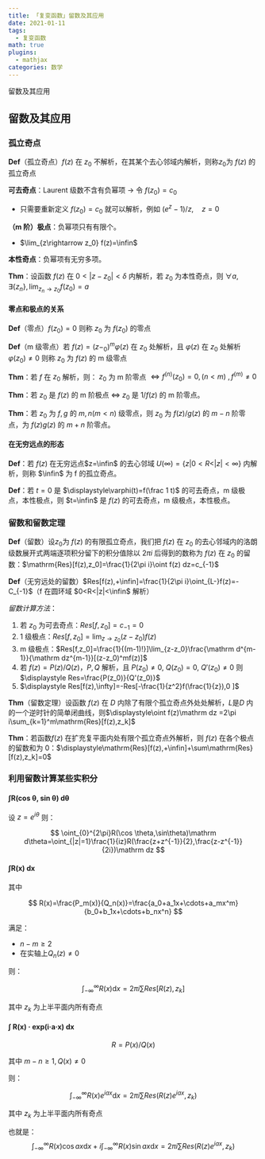 ```yaml
---
title: 「复变函数」留数及其应用
date: 2021-01-11
tags:
  - 复变函数
math: true
plugins:
  - mathjax
categories: 数学
---
```


留数及其应用

<!-- more -->

## 留数及其应用

### 孤立奇点

**Def**（孤立奇点）$f(z)$ 在 $z_0$ 不解析，在其某个去心邻域内解析，则称$z_0$为 $f(z)$ 的孤立奇点

**可去奇点**：Laurent 级数不含有负幂项 -> 令 $f(z_0)=c_0$

- 只需要重新定义 $f(z_0)=c_0$ 就可以解析，例如 $(e^z-1) / z,\quad z=0$

**（m 阶）极点**：负幂项只有有限个。

- $\lim_{z\rightarrow z_0} f(z)=\infin$

**本性奇点**：负幂项有无穷多项。

**Thm**：设函数 $f(z)$ 在 $0<|z-z_0|<\delta$ 内解析，若 $z_0$ 为本性奇点，则 $\forall a,\exists\{z_n\},\lim_{z_n\rightarrow z_0}f(z_0) = a$

#### 零点和极点的关系

**Def**（零点）$f(z_0)=0$ 则称 $z_0$ 为 $f(z_0)$ 的零点

**Def**（m 级零点）若 $f(z)=(z-_0)^m\varphi(z)$ 在 $z_0$ 处解析，且 $\varphi(z)$ 在 $z_0$ 处解析 $\varphi(z_0)\ne0$ 则称 $z_0$ 为 $f(z)$ 的 m 级零点

**Thm**：若 $f$ 在 $z_0$ 解析，则： $z_0$ 为 m 阶零点 $\iff f^{(n)}(z_0)=0, (n < m)~,f^{(m)}\ne 0$

**Thm**：若 $z_0$ 是 $f(z)$ 的 m 阶极点 $\iff$ $z_0$ 是 $1/f(z)$ 的 m 阶零点。

**Thm**：若 $z_0$ 为 $f,g$ 的 $m, n (m<n)$ 级零点，则 $z_0$ 为 $f(z)/g(z)$ 的 $m - n$ 阶零点，为 $f(z)g(z)$ 的 $m+n$ 阶零点。

#### 在无穷远点的形态

**Def**：若 $f(z)$ 在无穷远点$z=\infin$ 的去心邻域 $U(\infty)=\{z|0<R<|z|<\infty\}$ 内解析，则称 $\infin$ 为 f 的孤立奇点。

**Def**：若 $t=0$ 是 $\displaystyle\varphi(t)=f(\frac 1 t)$ 的可去奇点，m 级极点，本性极点，则 $t=\infin$ 是 $f(z)$ 的可去奇点，m 级极点，本性极点。

### 留数和留数定理

**Def**（留数）设$z_0$为 $f(z)$ 的有限孤立奇点，我们把 $f(z)$ 在 $z_0$ 的去心邻域内的洛朗级数展开式两端逐项积分留下的积分值除以 $2\pi i$ 后得到的数称为 $f(z)$ 在 $z_0$ 的留数：$\mathrm{Res}[f(z),z_0]=\frac{1}{2\pi i}\oint f(z) dz=c_{-1}$

**Def**（无穷远处的留数）$Res[f(z),+\infin]=\frac{1}{2\pi i}\oint_{L-}f(z)=-C_{-1}$（f 在圆环域 $0<R<|z|<\infin$ 解析）

*留数计算方法*：

1. 若 $z_0$ 为可去奇点：$Res[f,z_0]=c_{-1}=0$
2. 1 级极点：$Res[f,z_0]=\lim_{z\rightarrow z_0}(z-z_0)f(z)$
3. m 级极点：$Res[f,z_0]=\frac{1}{(m-1)!}]\lim_{z-z_0}\frac{\mathrm d^{m-1}}{\mathrm dz^{m-1}}[(z-z_0)^mf(z)]$
4. 若 $f(z)=P(z)/Q(z)$，$P,Q$ 解析，且 $P(z_0)\ne 0,~Q(z_0) = 0,~Q'(z_0)\ne 0$ 则 $\displaystyle Res=\frac{P(z_0)}{Q'(z_0)}$
5. $\displaystyle Res[f(z),\infty]=-Res[-\frac{1}{z^2}f(\frac{1}{z}),0 ]$

**Thm**（留数定理）设函数 $f(z)$ 在 $D$ 内除了有限个孤立奇点外处处解析，$L$是$D$ 内的一个逆时针的简单闭曲线，则$\displaystyle\oint f(z)\mathrm dz =2\pi i\sum_{k=1}^m\mathrm{Res}[f(z),z_k]$

**Thm**：若函数$f(z)$ 在扩充复平面内处有限个孤立奇点外解析，则 $f(z)$ 在各个极点的留数和为 0：$\displaystyle\mathrm{Res}[f(z),+\infin]+\sum\mathrm{Res}[f(z),z_k]=0$

### 利用留数计算某些实积分

#### ∫R(cos θ, sin θ) dθ

设 $z=e^{i\theta}$ 则：

$$
\oint_{0}^{2\pi}R(\cos \theta,\sin\theta)\mathrm d\theta=\oint_{|z|=1}\frac{1}{iz}R(\frac{z+z^{-1}}{2},\frac{z-z^{-1}}{2i})\mathrm dz
$$

#### ∫R(x) dx

其中

$$
R(x)=\frac{P_m(x)}{Q_n(x)}=\frac{a_0+a_1x+\cdots+a_mx^m}{b_0+b_1x+\cdots+b_nx^n}
$$

满足：

- $n-m\ge2$
- 在实轴上$Q_n(z)\ne 0$

则：

$$
\int_{-\infty}^{\infty}R(x)\mathrm dx =2\pi i\sum Res[R(z),z_k]
$$

其中 $z_k$ 为上半平面内所有奇点

#### ∫ R(x) · exp(i·a·x) dx

$$
R=P(x)/Q(x)
$$

其中 $m-n\ge 1,Q(x)\ne 0$

则：

$$
\int_{-\infty}^{\infty}R(x)e^{iax}\mathrm dx = 2\pi i\sum Res(R(z)e^{iax},z_k)
$$

其中 $z_k$ 为上半平面内所有奇点

也就是：
$$
\int_{-\infty}^{\infty}R(x)\cos ax\mathrm dx+i\int_{-\infty}^{\infty}R(x)\sin ax\mathrm dx = 2\pi i\sum Res(R(z)e^{iax},z_k)
$$